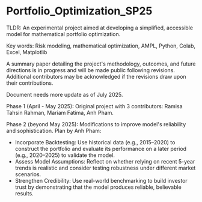 # Portfolio_Optimization_SP25

TLDR: An experimental project aimed at developing a simplified, accessible model for mathematical portfolio optimization.

Key words: Risk modeling, mathematical optimization, AMPL, Python, Colab, Excel, Matplotlib

A summary paper detailing the project's methodology, outcomes, and future directions is in progress and will be made public following revisions. Additional contributors may be acknowledged if the revisions draw upon their contributions.

Document needs more update as of July 2025.

Phase 1 (April - May 2025): Original project with 3 contributors: Ramisa Tahsin Rahman, Mariam Fatima, Anh Pham.

Phase 2 (beyond May 2025): Modifications to improve model's reliability and sophistication. Plan by Anh Pham:

- Incorporate Backtesting: Use historical data (e.g., 2015–2020) to construct the portfolio and evaluate its performance on a later period (e.g., 2020–2025) to validate the model.
- Assess Model Assumptions: Reflect on whether relying on recent 5-year trends is realistic and consider testing robustness under different market scenarios.
- Strengthen Credibility: Use real-world benchmarking to build investor trust by demonstrating that the model produces reliable, believable results.

